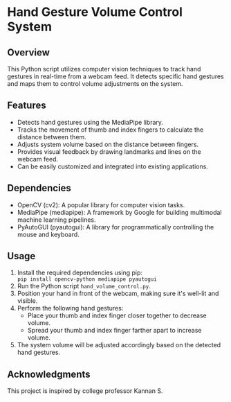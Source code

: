 <h1> Hand Gesture Volume Control System </h1>

<h2>Overview</h2>
  <p>This Python script utilizes computer vision techniques to track hand gestures in real-time from a webcam feed. It detects specific hand gestures and maps them to control volume adjustments on the system.</p>

  <h2>Features</h2>
  <ul>
      <li>Detects hand gestures using the MediaPipe library.</li>
      <li>Tracks the movement of thumb and index fingers to calculate the distance between them.</li>
      <li>Adjusts system volume based on the distance between fingers.</li>
      <li>Provides visual feedback by drawing landmarks and lines on the webcam feed.</li>
      <li>Can be easily customized and integrated into existing applications.</li>
  </ul>

  <h2>Dependencies</h2>
  <ul>
      <li>OpenCV (cv2): A popular library for computer vision tasks.</li>
      <li>MediaPipe (mediapipe): A framework by Google for building multimodal machine learning pipelines.</li>
      <li>PyAutoGUI (pyautogui): A library for programmatically controlling the mouse and keyboard.</li>
  </ul>

  <h2>Usage</h2>
  <ol>
      <li>Install the required dependencies using pip:</li>
      <code>pip install opencv-python mediapipe pyautogui</code>
      <li>Run the Python script <code>hand_volume_control.py</code>.</li>
      <li>Position your hand in front of the webcam, making sure it's well-lit and visible.</li>
      <li>Perform the following hand gestures:
          <ul>
              <li>Place your thumb and index finger closer together to decrease volume.</li>
              <li>Spread your thumb and index finger farther apart to increase volume.</li>
          </ul>
      </li>
      <li>The system volume will be adjusted accordingly based on the detected hand gestures.</li>
  </ol>

  <h2>Acknowledgments</h2>
  <p>This project is inspired by college professor Kannan S.</p>

